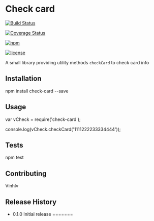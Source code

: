 Check card
=========

[![Build Status](https://travis-ci.org/vinhlv/check-card.svg?branch=master)](https://travis-ci.org/vinhlv/check-card)

[![Coverage Status](https://coveralls.io/repos/vinhlv/check-card/badge.svg?branch=master)](https://coveralls.io/r/vinhlv/check-card?branch=master)

[![npm](https://img.shields.io/npm/v/npm.svg?style=plastic)](https://www.npmjs.com/package/check-card)

[![license](https://img.shields.io/github/license/mashape/apistatus.svg?maxAge=2592000)](https://github.com/vinhlv/check-card/blob/master/LICENSE)


A small library providing utility methods `checkCard` to check card info

## Installation

  npm install check-card --save

## Usage

  var vCheck = require('check-card');

  console.log(vCheck.checkCard('1111222233334444'));

## Tests

  npm test

## Contributing

Vinhlv

## Release History

* 0.1.0 Initial release
=======
